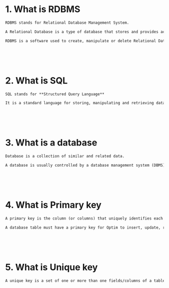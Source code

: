 # 1. What is RDBMS

```md
RDBMS stands for Relational Database Management System. 

A Relational Database is a type of database that stores and provides access to data points that are related to each other.

RDBMS is a software used to create, manipulate or delete Relational Database
```

&nbsp;

&nbsp;

# 2. What is SQL

```md
SQL stands for **Structured Query Language**

It is a standard language for storing, manipulating and retrieving database
```

&nbsp;

&nbsp;

# 3. What is a database

```md
Database is a collection of similar and related data.

A database is usually controlled by a database management system (DBMS)
```

&nbsp;

&nbsp;

# 4. What is Primary key

```md
A primary key is the column (or columns) that uniquely identifies each row in a database table. 

A database table must have a primary key for Optim to insert, update, restore, or delete data from a database table. Optim uses primary keys that are defined to the database.
```

&nbsp;

&nbsp;

#  5. What is Unique key

```md
A unique key is a set of one or more than one fields/columns of a table that uniquely identify a record in a database table.
```

&nbsp;

&nbsp;

&nbsp;

&nbsp;

&nbsp;

&nbsp;

&nbsp;
